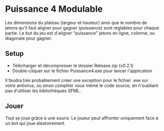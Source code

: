# Puissance 4 Modulable

Les dimensions du plateau (largeur et hauteur) ainsi que le nombre de jetons qu'il faut aligner pour gagner (puissance) sont réglables pour chaque partie.
Le but du jeu est d'aligner "puissance" jetons en ligne, colonne, ou diagonale pour gagner.

## Setup

- Télécharger et décompresser le dossier Release.zip (v0.2.1)
- Double-cliquer sur le fichier Puissance4.exe pour lancer l'application

Il faudra très probablement créer une exception pour le fichier .exe sur votre antivirus, ou sinon compliler vous même le code source, en n'oubliant pas d'utiliser les bibliothèques SFML.

## Jouer

Tout se joue grâce à une souris.
Le joueur peut affronter uniquement face à un bot qui joue aléatoirement.
